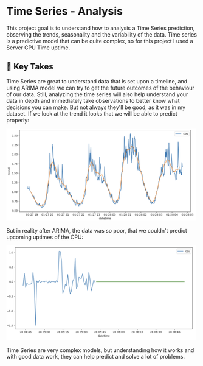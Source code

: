 # Time Series - Analysis

This project goal is to understand how to analysis a Time Series prediction, observing the trends, seasonality and the variability of the data. Time series is a predictive model that can be quite complex, so for this project I used a Server CPU Time uptime. 

## 📒 Key Takes

Time Series are great to understand data that is set upon a timeline, and using ARIMA model we can try to get the future outcomes of the behaviour of our data. Still, analyzing the time series will also help understand your data in depth and immediately take observations to better know what decisions you can make. But not always they'll be good, as it was in my dataset. If we look at the trend it looks that we will be able to predict properly:

<img src="https://github.com/4GeeksAcademy/gustavolima-timeseries1/blob/main/assets/trend.png" width="500">

But in reality after ARIMA, the data was so poor, that we couldn't predict upcoming uptimes of the CPU: 

<img src="https://github.com/4GeeksAcademy/gustavolima-timeseries1/blob/main/assets/prediction.png" width="500">

Time Series are very complex models, but understanding how it works and with good data work, they can help predict and solve a lot of problems. 

